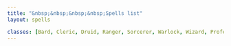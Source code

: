 ```yaml
---
title: "&nbsp;&nbsp;&nbsp;&nbsp;Spells list"
layout: spells

classes: [Bard, Cleric, Druid, Ranger, Sorcerer, Warlock, Wizard, Professional, Cursed, Feyblood, Paladin]
---
```

